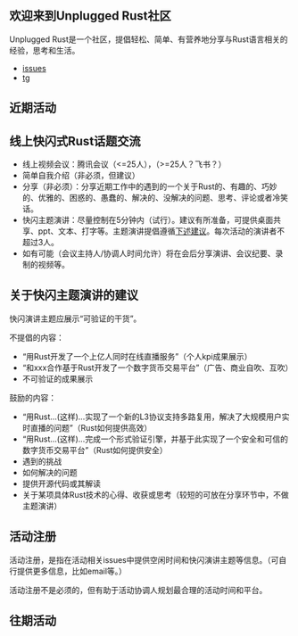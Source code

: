 ## 欢迎来到Unplugged Rust社区

Unplugged Rust是一个社区，提倡轻松、简单、有营养地分享与Rust语言相关的经验，思考和生活。

* [issues](https://github.com/unplugged-rust/unplugged-rust.github.io/issues)
* [tg](https://t.me/unplugged_rust)

## 近期活动


## 线上快闪式Rust话题交流

* 线上视频会议：腾讯会议（<=25人），（>=25人？飞书？）
* 简单自我介绍（非必须，但建议）
* 分享（非必须）：分享近期工作中的遇到的一个关于Rust的、有趣的、巧妙的、优雅的、困惑的、愚蠢的、解决的、没解决的问题、思考、评论或者冷笑话。
* 快闪主题演讲：尽量控制在5分钟内（试行）。建议有所准备，可提供桌面共享、ppt、文本、打字等。主题演讲提倡遵循[下述建议](#关于快闪主题演讲的建议)。每次活动的演讲者不超过3人。
* 如有可能（会议主持人/协调人时间允许）将在会后分享演讲、会议纪要、录制的视频等。

## 关于快闪主题演讲的建议

快闪演讲主题应展示“可验证的干货”。

不提倡的内容：
* “用Rust开发了一个上亿人同时在线直播服务”（个人kpi成果展示）
* “和xxx合作基于Rust开发了一个数字货币交易平台”（广告、商业自吹、互吹）
* 不可验证的成果展示

鼓励的内容：
* “用Rust...(这样)...实现了一个新的L3协议支持多路复用，解决了大规模用户实时直播的问题”（Rust如何提供高效）
* “用Rust...(这样)...完成一个形式验证引擎，并基于此实现了一个安全和可信的数字货币交易平台”（Rust如何提供安全）
* 遇到的挑战
* 如何解决的问题
* 提供开源代码或其解读
* 关于某项具体Rust技术的心得、收获或思考（较短的可放在分享环节中，不做主题演讲）

## 活动注册
活动注册，是指在活动相关issues中提供空闲时间和快闪演讲主题等信息。（可自行提供更多信息，比如email等。）

活动注册不是必须的，但有助于活动协调人规划最合理的活动时间和平台。

## 往期活动